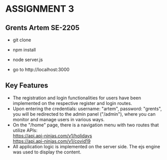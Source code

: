 # ASSIGNMENT 3
## Grents Artem SE-2205
- git clone 

- npm install

- node server.js

- go to http://localhost:3000


## Key Features
- The registration and login functionalities for users have been implemented on the respective register and login routes.
- Upon entering the credentials: username: "artem", password: "grents", you will be redirected to the admin panel ("/admin"), where you can monitor and manage users in various ways.
- On the "/home" page, there is a navigation menu with two routes that utilize APIs:  
  https://api.api-ninjas.com/v1/holidays  
  https://api.api-ninjas.com/v1/covid19
- All application logic is implemented on the server side. The ejs engine was used to display the content.
